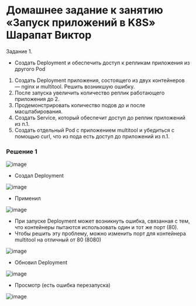 # Домашнее задание к занятию «Запуск приложений в K8S» Шарапат Виктор

Задание 1.
* Создать Deployment и обеспечить доступ к репликам приложения из другого Pod
1) Создать Deployment приложения, состоящего из двух контейнеров — nginx и multitool. Решить возникшую ошибку.
2) После запуска увеличить количество реплик работающего приложения до 2.
3) Продемонстрировать количество подов до и после масштабирования.
4) Создать Service, который обеспечит доступ до реплик приложений из п.1.
5) Создать отдельный Pod с приложением multitool и убедиться с помощью curl, что из пода есть доступ до приложений из п.1.

### Решение 1

![image](https://github.com/user-attachments/assets/0b57a960-9f42-42d6-b29b-4bfa6b118465)

* Создал Deployment

![image](https://github.com/user-attachments/assets/77cdcc45-5b6f-4b18-b5d1-4ebfd788f864)

* Применил 

![image](https://github.com/user-attachments/assets/a1d759ad-4768-4172-a89d-2bb401a128f7)

* При запуске Deployment может возникнуть ошибка, связанная с тем, что контейнеры пытаются использовать один и тот же порт (80). 
* Чтобы решить эту проблему, можно изменить порт для контейнера multitool на отличный от 80 (8080)

![image](https://github.com/user-attachments/assets/f3f6a6fe-6142-4254-a644-bdc9c24e8239)

* Обновил Deployment

![image](https://github.com/user-attachments/assets/3f84f4b3-e435-4953-b3ab-f12ef5de5cea)

* Просмотр (есть ошибка перезапуска) 

![image](https://github.com/user-attachments/assets/da805e45-9bb5-4eb8-a064-2adaa9a4b9db)






